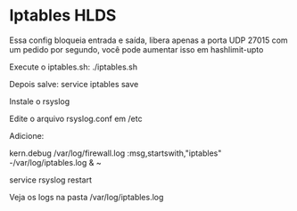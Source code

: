 # Iptables HLDS

Essa config bloqueia entrada e saída, libera apenas a porta UDP 27015 com um pedido por segundo, você pode aumentar isso em hashlimit-upto

Execute o iptables.sh: ./iptables.sh

Depois salve: service iptables save

Instale o rsyslog

Edite o arquivo rsyslog.conf em /etc

Adicione:

kern.debug                        /var/log/firewall.log
:msg,startswith,"iptables" -/var/log/iptables.log
& ~

service rsyslog restart

Veja os logs na pasta /var/log/iptables.log
